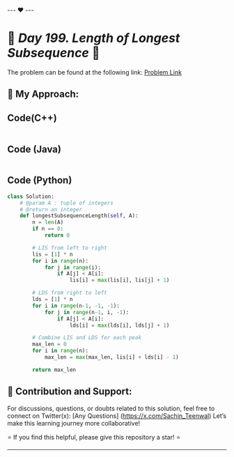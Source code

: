 --- ❤️ ---

# 🚀 _Day 199. Length of Longest Subsequence_ 🧠


The problem can be found at the following link: [Problem Link](https://www.interviewbit.com/problems/length-of-longest-subsequence/)

## 🎯 **My Approach:**


## Code(C++)
```cpp

```

## Code (Java)

```java

```

## Code (Python)

```python
class Solution:
    # @param A : tuple of integers
    # @return an integer
    def longestSubsequenceLength(self, A):
        n = len(A)
        if n == 0:
            return 0

        # LIS from left to right
        lis = [1] * n
        for i in range(n):
            for j in range(i):
                if A[j] < A[i]:
                    lis[i] = max(lis[i], lis[j] + 1)

        # LDS from right to left
        lds = [1] * n
        for i in range(n-1, -1, -1):
            for j in range(n-1, i, -1):
                if A[j] < A[i]:
                    lds[i] = max(lds[i], lds[j] + 1)

        # Combine LIS and LDS for each peak
        max_len = 0
        for i in range(n):
            max_len = max(max_len, lis[i] + lds[i] - 1)

        return max_len

```



## 🎯 **Contribution and Support:**

For discussions, questions, or doubts related to this solution, feel free to connect on Twitter(x): [Any Questions] (https://x.com/Sachin_Teenwal) Let’s make this learning journey more collaborative!

⭐ If you find this helpful, please give this repository a star! ⭐

---
